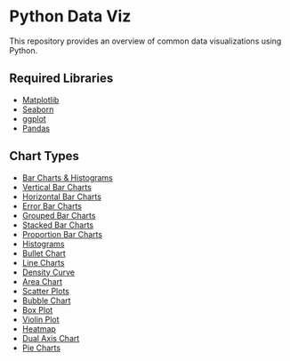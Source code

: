# Python Data Viz

This repository provides an overview of common data visualizations using Python. 

## Required Libraries
* [Matplotlib](https://matplotlib.org)
* [Seaborn](https://seaborn.pydata.org)
* [ggplot](https://pypi.org/project/ggplot/)
* [Pandas](https://pandas.pydata.org)

## Chart Types
* [Bar Charts & Histograms](./bar-charts.ipynb)
 * [Vertical Bar Charts](./bar-charts.ipynb#vertical_bar)
 * [Horizontal Bar Charts](./bar-charts.ipynb#horizontal_bar)
 * [Error Bar Charts](./bar-charts.ipynb#error_bar)
 * [Grouped Bar Charts](./bar-charts.ipynb#group_bar)
 * [Stacked Bar Charts](./bar-charts.ipynb#stack_bar)
 * [Proportion Bar Charts](./bar-charts.ipynb#prop_bar)
 * [Histograms](./bar-charts.ipynb#hist)
 * [Bullet Chart](./bar-charts.ipynb#bullet)
* [Line Charts]()
 * [Density Curve]()
 * [Area Chart]()
* [Scatter Plots]()
 * [Bubble Chart]()
* [Box Plot]()
 * [Violin Plot]()
* [Heatmap]()
* [Dual Axis Chart]()
* [Pie Charts]()
